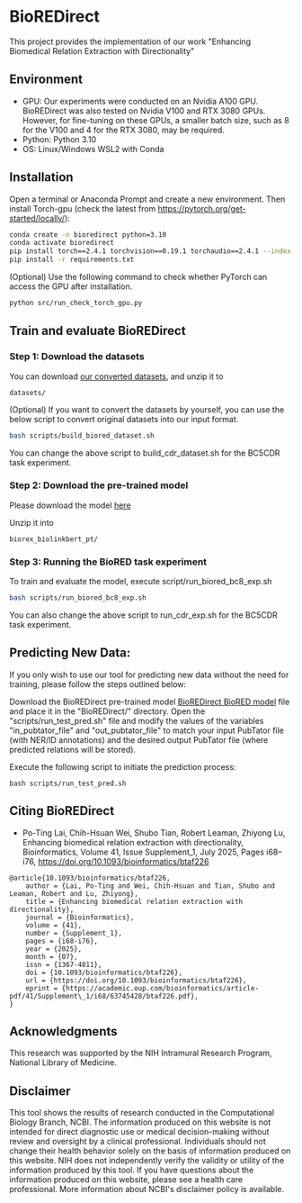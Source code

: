 # BioREDirect

This project provides the implementation of our work "Enhancing Biomedical Relation Extraction with Directionality"

## Environment

- GPU: Our experiments were conducted on an Nvidia A100 GPU. BioREDirect was also tested on Nvidia V100 and RTX 3080 GPUs. However, for fine-tuning on these GPUs, a smaller batch size, such as 8 for the V100 and 4 for the RTX 3080, may be required.
- Python: Python 3.10
- OS: Linux/Windows WSL2 with Conda

## Installation

Open a terminal or Anaconda Prompt and create a new environment. Then install Torch-gpu (check the latest from https://pytorch.org/get-started/locally/):

```bash
conda create -n bioredirect python=3.10
conda activate bioredirect
pip install torch==2.4.1 torchvision==0.19.1 torchaudio==2.4.1 --index-url https://download.pytorch.org/whl/cu118
pip install -r requirements.txt
```

(Optional) Use the following command to check whether PyTorch can access the GPU after installation.

```bash
python src/run_check_torch_gpu.py
```

## Train and evaluate BioREDirect

### Step 1: Download the datasets

You can download [our converted datasets](https://ftp.ncbi.nlm.nih.gov/pub/lu/BioREDirect/datasets.zip), and unzip it to 

```
datasets/
```

(Optional) If you want to convert the datasets by yourself, you can use the below script to convert original datasets into our input format.

```bash
bash scripts/build_biored_dataset.sh
```

You can change the above script to build_cdr_dataset.sh for the BC5CDR task experiment.

### Step 2: Download the pre-trained model

Please download the model [here](https://ftp.ncbi.nlm.nih.gov/pub/lu/BioREx/biorex_biolinkbert_pt.zip)

Unzip it into 

```
biorex_biolinkbert_pt/
```

### Step 3: Running the BioRED task experiment

To train and evaluate the model, execute script/run_biored_bc8_exp.sh

```bash
bash scripts/run_biored_bc8_exp.sh
```

You can also change the above script to run_cdr_exp.sh for the BC5CDR task experiment.

## Predicting New Data:

If you only wish to use our tool for predicting new data without the need for training, please follow the steps outlined below:

Download the BioREDirect pre-trained model [BioREDirect BioRED model](https://ftp.ncbi.nlm.nih.gov/pub/lu/BioREDirect/bioredirect_biored_pt.zip) file and place it in the "BioREDirect/" directory.
Open the "scripts/run_test_pred.sh" file and modify the values of the variables "in_pubtator_file" and "out_pubtator_file" to match your input PubTator file (with NER/ID annotations) and the desired output PubTator file (where predicted relations will be stored).

Execute the following script to initiate the prediction process:

```
bash scripts/run_test_pred.sh
```

## Citing BioREDirect

* Po-Ting Lai, Chih-Hsuan Wei, Shubo Tian, Robert Leaman, Zhiyong Lu, Enhancing biomedical relation extraction with directionality, Bioinformatics, Volume 41, Issue Supplement_1, July 2025, Pages i68–i76, https://doi.org/10.1093/bioinformatics/btaf226
```
@article{10.1093/bioinformatics/btaf226,
    author = {Lai, Po-Ting and Wei, Chih-Hsuan and Tian, Shubo and Leaman, Robert and Lu, Zhiyong},
    title = {Enhancing biomedical relation extraction with directionality},
    journal = {Bioinformatics},
    volume = {41},
    number = {Supplement_1},
    pages = {i68-i76},
    year = {2025},
    month = {07},
    issn = {1367-4811},
    doi = {10.1093/bioinformatics/btaf226},
    url = {https://doi.org/10.1093/bioinformatics/btaf226},
    eprint = {https://academic.oup.com/bioinformatics/article-pdf/41/Supplement\_1/i68/63745428/btaf226.pdf},
}
```

## Acknowledgments

This research was supported by the NIH Intramural Research Program, National Library of Medicine.

## Disclaimer
This tool shows the results of research conducted in the Computational Biology Branch, NCBI. The information produced on this website is not intended for direct diagnostic use or medical decision-making without review and oversight by a clinical professional. Individuals should not change their health behavior solely on the basis of information produced on this website. NIH does not independently verify the validity or utility of the information produced by this tool. If you have questions about the information produced on this website, please see a health care professional. More information about NCBI's disclaimer policy is available.
